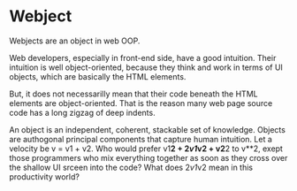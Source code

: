 # Webject
Webjects are an object in web OOP.

Web developers, especially in front-end side, have a good intuition. 
Their intuition is well object-oriented, because they think and work in terms of UI objects, which are basically the HTML elements.

But, it does not necessarilly mean that their code beneath the HTML elements are object-oriented. That is the reason many web page source code has a long zigzag of deep indents.

An object is an independent, coherent, stackable set of knowledge. Objects are authogonal principal components that capture human intuition. Let a velocity be v = v1 + v2. Who would prefer v1**2 + 2*v1*v2 + v2**2 to v**2, exept those programmers who mix everything together as soon as they cross over the shallow UI srceen into the code? What does 2*v1*v2 mean in this productivity world?

